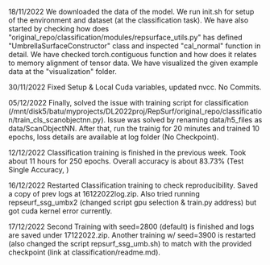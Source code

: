 18/11/2022
We downloaded the data of the model. We run init.sh for setup of the environment and dataset (at the classification task). 
We have also started by checking how does "original_repo/classification/modules/repsurface_utils.py" has defined "UmbrellaSurfaceConstructor" class and inspected "cal_normal" function in detail.
We have checked torch.contiguous function and how does it relates to memory alignment of tensor data.
We have visualized the given example data at the "visualization" folder.


30/11/2022
Fixed Setup & Local Cuda variables, updated nvcc. No Commits.

05/12/2022
Finally, solved the issue with training script for classification (/mnt/disk5/batu/myprojects/DL2022proj/RepSurf/original_repo/classification/train_cls_scanobjectnn.py). Issue was solved by renaming data/h5_files as data/ScanObjectNN. After that, run the trainig for 20 minutes and trained 10 epochs, loss details are available at log folder (No Checkpoint).

12/12/2022
Classification training is finished in the previous week. Took about 11 hours for 250 epochs. Overall accuracy is about 83.73% (Test Single Accuracy, )

16/12/2022
Restarted Classification training to check reproducibility. Saved a copy of prev logs at 16122022log.zip. Also tried running repseurf_ssg_umbx2 (changed script gpu selection & train.py address) but got cuda kernel error currently.

17/12/2022
Second Training with seed=2800 (default) is finished and logs are saved under 17122022.zip. Another training w/ seed=3900 is restarted (also changed the script repsurf_ssg_umb.sh) to match with the provided checkpoint (link at classification/readme.md). 